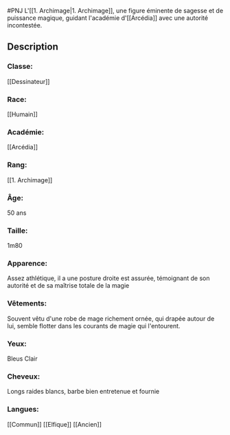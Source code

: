 #PNJ
L'[[1. Archimage|1. Archimage]], une figure éminente de sagesse et de puissance magique, guidant l'académie d'[[Arcédia]] avec une autorité incontestée.
## Description
### Classe: 
[[Dessinateur]]
### Race:
[[Humain]]
### Académie:
[[Arcédia]]
### Rang:
[[1. Archimage]]
### Âge:
50 ans
### Taille:
1m80
### Apparence:
Assez athlétique, il a une posture droite est assurée, témoignant de son autorité et de sa maîtrise totale de la magie
### Vêtements:
Souvent vêtu d'une robe de mage richement ornée, qui drapée autour de lui, semble flotter dans les courants de magie qui l'entourent.
### Yeux:
Bleus Clair
### Cheveux:
Longs raides blancs, barbe bien entretenue et fournie
### Langues:
[[Commun]]
[[Elfique]]
[[Ancien]]
